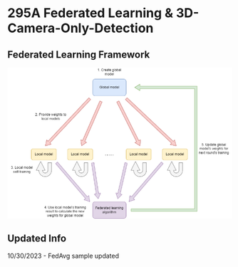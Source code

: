 # 295A Federated Learning & 3D-Camera-Only-Detection

## Federated Learning Framework
![image](https://github.com/joseph123223/295A_Federated_learning/blob/main/pics/FL_structure.png)

## Updated Info
10/30/2023 - FedAvg sample updated
